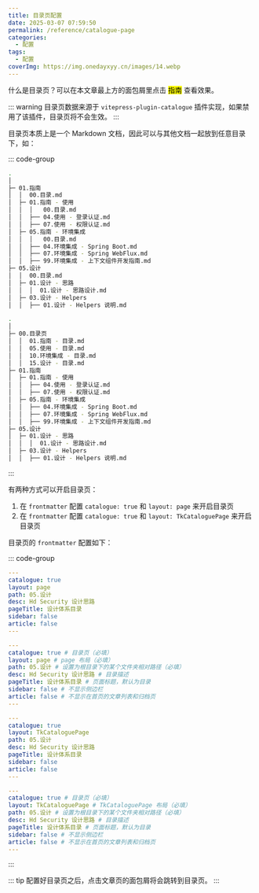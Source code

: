 ```yaml
---
title: 目录页配置
date: 2025-03-07 07:59:50
permalink: /reference/catalogue-page
categories:
  - 配置
tags:
  - 配置
coverImg: https://img.onedayxyy.cn/images/14.webp
---
```


什么是目录页？可以在本文章最上方的面包屑里点击 <mark>指南</mark> 查看效果。

::: warning
目录页数据来源于 `vitepress-plugin-catalogue` 插件实现，如果禁用了该插件，目录页将不会生效。
:::

目录页本质上是一个 Markdown 文档，因此可以与其他文档一起放到任意目录下，如：

::: code-group

```sh [当前文件夹] {4,10,15}
.
│
├─ 01.指南
│  │  00.目录.md
│  ├─ 01.指南 - 使用
│  │  │   00.目录.md
│  │  ├── 04.使用 - 登录认证.md
│  │  ├── 07.使用 - 权限认证.md
│  ├─ 05.指南 - 环境集成
│  │  │   00.目录.md
│  │  ├── 04.环境集成 - Spring Boot.md
│  │  ├── 07.环境集成 - Spring WebFlux.md
│  │  ├── 99.环境集成 - 上下文组件开发指南.md
├─ 05.设计
│  │  00.目录.md
│  ├─ 01.设计 - 思路
│  │  │  01.设计 - 思路设计.md
│  ├─ 03.设计 - Helpers
│  │  ├── 01.设计 - Helpers 说明.md
```

```sh [专门创建目录页文件夹] {3-7}
.
│
├─ 00.目录页
│  │  01.指南 - 目录.md
│  │  05.使用 - 目录.md
│  │  10.环境集成 - 目录.md
│  │  15.设计 - 目录.md
├─ 01.指南
│  ├─ 01.指南 - 使用
│  │  ├── 04.使用 - 登录认证.md
│  │  ├── 07.使用 - 权限认证.md
│  ├─ 05.指南 - 环境集成
│  │  ├── 04.环境集成 - Spring Boot.md
│  │  ├── 07.环境集成 - Spring WebFlux.md
│  │  ├── 99.环境集成 - 上下文组件开发指南.md
├─ 05.设计
│  ├─ 01.设计 - 思路
│  │  │  01.设计 - 思路设计.md
│  ├─ 03.设计 - Helpers
│  │  ├── 01.设计 - Helpers 说明.md
```

:::

有两种方式可以开启目录页：

1. 在 `frontmatter` 配置 `catalogue: true` 和 `layout: page` 来开启目录页
2. 在 `frontmatter` 配置 `catalogue: true` 和 `layout: TkCataloguePage` 来开启目录页

目录页的 `frontmatter` 配置如下：

::: code-group

```yaml [方式 1]
---
catalogue: true
layout: page
path: 05.设计
desc: Hd Security 设计思路
pageTitle: 设计体系目录
sidebar: false
article: false
---
```

```yaml [方式 1 带注释]
---
catalogue: true # 目录页（必填）
layout: page # page 布局（必填）
path: 05.设计 # 设置为根目录下的某个文件夹相对路径（必填）
desc: Hd Security 设计思路 # 目录描述
pageTitle: 设计体系目录 # 页面标题，默认为目录
sidebar: false # 不显示侧边栏
article: false # 不显示在首页的文章列表和归档页
---
```

```yaml [方式 2]
---
catalogue: true
layout: TkCataloguePage
path: 05.设计
desc: Hd Security 设计思路
pageTitle: 设计体系目录
sidebar: false
article: false
---
```

```yaml [方式 2 带注释]
---
catalogue: true # 目录页（必填）
layout: TkCataloguePage # TkCataloguePage 布局（必填）
path: 05.设计 # 设置为根目录下的某个文件夹相对路径（必填）
desc: Hd Security 设计思路 # 目录描述
pageTitle: 设计体系目录 # 页面标题，默认为目录
sidebar: false # 不显示侧边栏
article: false # 不显示在首页的文章列表和归档页
---
```

:::

::: tip
配置好目录页之后，点击文章页的面包屑将会跳转到目录页。
:::
